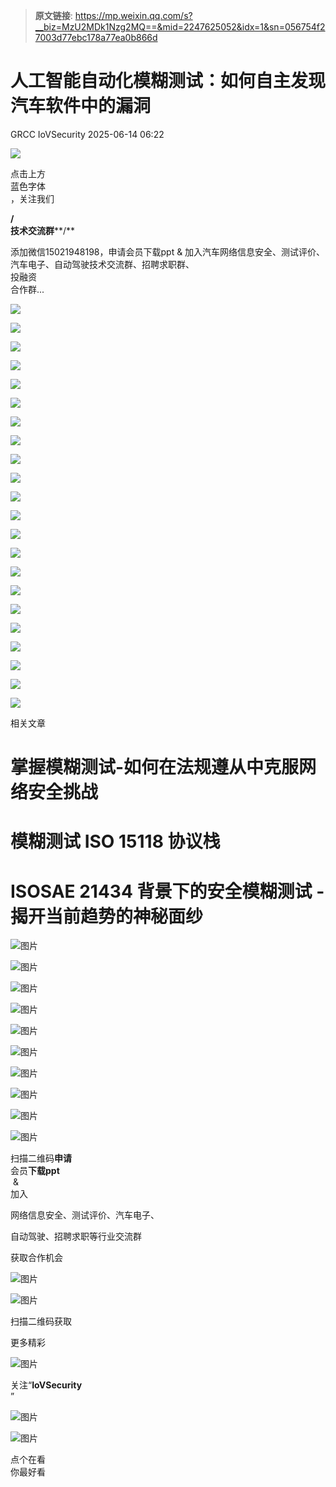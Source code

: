 > **原文链接**: https://mp.weixin.qq.com/s?__biz=MzU2MDk1Nzg2MQ==&mid=2247625052&idx=1&sn=056754f27003d77ebc178a77ea0b866d

#  人工智能自动化模糊测试：如何自主发现汽车软件中的漏洞  
GRCC  IoVSecurity   2025-06-14 06:22  
  
![](https://mmbiz.qpic.cn/mmbiz_gif/CQb4KERYG3QA0ezCCjgRONQvXCf3wka7je04trwIyMqsDUWBubpwfiahXImiaoia7NnueGomOO28vicSZ5wEFFTa1Q/640?wx_fmt=gif "")  
  
点击上方  
蓝色字体  
，关注我们  
  
**/**  
**技术交流群****/**  
  
添加微信15021948198，申请会员下载ppt & 加入汽车网络信息安全、测试评价、汽车电子、自动驾驶技术交流群、招聘求职群、  
投融资  
合作群...  
  
![](https://mmbiz.qpic.cn/mmbiz_png/uTSIm9RGwm2UV4b3bwribzwvsaElkVXic7gicAg5TjsplTzCq3IJPQwxO1fAt4dMEZhLLSThw1LHfY0QZMwzuDZdg/640?wx_fmt=png&from=appmsg "")  
  
![](https://mmbiz.qpic.cn/mmbiz_png/uTSIm9RGwm2UV4b3bwribzwvsaElkVXic7TLz45bgdJZH9ad06bjzicZCjYgv1gGBTvnOmI7u7PqukXJ7ME1kWGMg/640?wx_fmt=png&from=appmsg "")  
  
![](https://mmbiz.qpic.cn/mmbiz_png/uTSIm9RGwm2UV4b3bwribzwvsaElkVXic7LcfQHRu1BbGE5p2cPTliaLOIj2hyxiaZkEZcFJqibgFiaSmgDyejqzWwbg/640?wx_fmt=png&from=appmsg "")  
  
![](https://mmbiz.qpic.cn/mmbiz_png/uTSIm9RGwm2UV4b3bwribzwvsaElkVXic79iab0j0t7VHj6WQibibOIHwcIjPRCg5IXORzOgroHUsiaBCTgYYIPRibt1g/640?wx_fmt=png&from=appmsg "")  
  
![](https://mmbiz.qpic.cn/mmbiz_png/uTSIm9RGwm2UV4b3bwribzwvsaElkVXic73tcFgYiahyXTlIpSia4ibAMOAnwgtr8Vr2NV0MJ8Ha9nLDAGxpvysr6ew/640?wx_fmt=png&from=appmsg "")  
  
![](https://mmbiz.qpic.cn/mmbiz_png/uTSIm9RGwm2UV4b3bwribzwvsaElkVXic71BphOZjJdCsXz6CvSticVA3HFofyuYf6xiay6L2150nUy274VlWxFthQ/640?wx_fmt=png&from=appmsg "")  
  
![](https://mmbiz.qpic.cn/mmbiz_png/uTSIm9RGwm2UV4b3bwribzwvsaElkVXic7XIjpxvPdwlHpkuC5PI3ibALDeVmb0j1g3QDd79z0OLia0fZkQefLIQDQ/640?wx_fmt=png&from=appmsg "")  
  
![](https://mmbiz.qpic.cn/mmbiz_png/uTSIm9RGwm2UV4b3bwribzwvsaElkVXic7g3CyvBD67lgcqLAmAnk88BQ1gO1Tby4r1prGE3QJ4B3rgIQ7VblUSA/640?wx_fmt=png&from=appmsg "")  
  
![](https://mmbiz.qpic.cn/mmbiz_png/uTSIm9RGwm2UV4b3bwribzwvsaElkVXic7Hh988UOibFcrBOgVlJy3ufSqASSuDmdCQWibCaYAPHvZa5718waYkMBA/640?wx_fmt=png&from=appmsg "")  
  
![](https://mmbiz.qpic.cn/mmbiz_png/uTSIm9RGwm2UV4b3bwribzwvsaElkVXic7pic6uepc13cOZujC7GdH6nfqibiasEst3DqBibjcNeEHMicv1UDzLlWia3fw/640?wx_fmt=png&from=appmsg "")  
  
![](https://mmbiz.qpic.cn/mmbiz_png/uTSIm9RGwm2UV4b3bwribzwvsaElkVXic7hEbjibo6qHmcXGM6KeAhNAeyd2pFBTgW37bt13iaLRiahrkIBbSwYKNYg/640?wx_fmt=png&from=appmsg "")  
  
![](https://mmbiz.qpic.cn/mmbiz_png/uTSIm9RGwm2UV4b3bwribzwvsaElkVXic7y9u7Gu9zqLia9QbGr38AIvGO1ib1ib5rDkdcDc23zpFo8UjK1WPrvjmeQ/640?wx_fmt=png&from=appmsg "")  
  
![](https://mmbiz.qpic.cn/mmbiz_png/uTSIm9RGwm2UV4b3bwribzwvsaElkVXic7sIoPq2OvkSjjyH3yMOG27EAx0XKOrUqCCuqmZdOljBUKpVKFLQJL4w/640?wx_fmt=png&from=appmsg "")  
  
![](https://mmbiz.qpic.cn/mmbiz_png/uTSIm9RGwm2UV4b3bwribzwvsaElkVXic7nE861FNmAU2c3BkRqPZjfhrjdlFbvUb9vkFrRo6Sy5OtKdiayZMAxmQ/640?wx_fmt=png&from=appmsg "")  
  
![](https://mmbiz.qpic.cn/mmbiz_png/uTSIm9RGwm2UV4b3bwribzwvsaElkVXic7j2elT5E2iahBW3QBRviaNs4afotQ2Np6puhaV4tgXH3iaUvkiaTCOtR3Ig/640?wx_fmt=png&from=appmsg "")  
  
![](https://mmbiz.qpic.cn/mmbiz_png/uTSIm9RGwm2UV4b3bwribzwvsaElkVXic7YhO29P2MzNx7iaLbCKN60icIdt3yh8EHBUUBLaFJF0ONzMiaIhjuEQ9rQ/640?wx_fmt=png&from=appmsg "")  
  
![](https://mmbiz.qpic.cn/mmbiz_png/uTSIm9RGwm2UV4b3bwribzwvsaElkVXic775EAoNCGDWmyozGuy5TPMRakNncrEPdgk0ESgnHe28d4ZOpO69gibvQ/640?wx_fmt=png&from=appmsg "")  
  
![](https://mmbiz.qpic.cn/mmbiz_png/uTSIm9RGwm2UV4b3bwribzwvsaElkVXic7PAo7k4D20icgtpeJ6XU0mv1vdhLnu2iavhwQn9hsldNF1bLZwfGp3iblQ/640?wx_fmt=png&from=appmsg "")  
  
![](https://mmbiz.qpic.cn/mmbiz_png/uTSIm9RGwm2UV4b3bwribzwvsaElkVXic73c0dw2sX8MCpf4lsQjIRvW6CKdibCoRB4SrzKeJPdwLGAUcePdxy7EA/640?wx_fmt=png&from=appmsg "")  
  
![](https://mmbiz.qpic.cn/mmbiz_png/uTSIm9RGwm2UV4b3bwribzwvsaElkVXic7PW7v1cOcGYbCTKaSUtUiar6fJr2XcC1FTLh6R3CbOVAGATpUhGcCvog/640?wx_fmt=png&from=appmsg "")  
  
![](https://mmbiz.qpic.cn/mmbiz_png/uTSIm9RGwm2UV4b3bwribzwvsaElkVXic7IngrOvtzPdCrffgcDpFOXjAz4LTibVgCfIhMnaBzXaKKxv8BD8PiahyQ/640?wx_fmt=png&from=appmsg "")  
  
![](https://mmbiz.qpic.cn/mmbiz_gif/b96CibCt70iabwjyojLhA03PtxUnkNPREnt2F48ywfXLpDdDAjicOTPI8Q94tVLbJ58tbRs12iaXDKhUOW9gd4NlFA/640?wx_fmt=gif "")  
  
相关文章  
  
# 掌握模糊测试-如何在法规遵从中克服网络安全挑战  
# 模糊测试 ISO 15118 协议栈  
# ISOSAE 21434 背景下的安全模糊测试 - 揭开当前趋势的神秘面纱  
  
![图片](https://mmbiz.qpic.cn/mmbiz_gif/MfTd6rd9CyvNRMW8I9cvI1CK5gKiaYqg2veTn9t9dAe1GxYic7pAvgvRIKNFickConFyX8AvW2reAq8GchJI6aBpA/640?wx_fmt=gif&wxfrom=5&wx_lazy=1&tp=webp "")  
  
![图片](https://mmbiz.qpic.cn/mmbiz_png/uTSIm9RGwm3vYfiaKCwcLrz81iaXtKTUPZgzkEyia2LDUqIW9iayWdmLKoffofbgSjHRttmKo4QRpKnno91icRV0VVA/640?wx_fmt=png&from=appmsg&watermark=1&tp=webp&wxfrom=5&wx_lazy=1 "")  
  
  
![图片](https://mmbiz.qpic.cn/mmbiz_png/uTSIm9RGwm0gS0uHpiblBwuOoicp3VsHkfiawbEBGHGwt1TJkyALdfNgYwl8ic3CmSzdr8hI7Qg0OfZMA0d6Y1enyw/640?wx_fmt=png&from=appmsg&tp=webp&wxfrom=5&wx_lazy=1 "")  
  
  
![图片](https://mmbiz.qpic.cn/mmbiz_png/uTSIm9RGwm0IDRYOFLl2XY8nUgX5iaUL7KV9Dr2UTjQBXXZGlwDOPNbVyedZcLn3Z5sEqW0PEwwuLU7b7lRAvwA/640?wx_fmt=png&from=appmsg&tp=webp&wxfrom=5&wx_lazy=1 "")  
  
  
  
  
![图片](https://mmbiz.qpic.cn/mmbiz_png/uTSIm9RGwm3blv4rkY4Rb273UGM23NhicAN2ZR203uG08ubJox357DvePVib6R0WciciaqnicS1nrR3k8ianibkvjFCKw/640?wx_fmt=png&from=appmsg&tp=webp&wxfrom=5&wx_lazy=1 "")  
  
  
  
  
![图片](https://mmbiz.qpic.cn/mmbiz_png/uTSIm9RGwm3vYfiaKCwcLrz81iaXtKTUPZ6btUlmzLhic2iaLVLZoRHuDZvcgumbCXXmM9ibHibndgTdw8Ifqu3hN0KA/640?wx_fmt=png&from=appmsg&watermark=1&tp=webp&wxfrom=5&wx_lazy=1 "")  
  
  
  
  
![图片](https://mmbiz.qpic.cn/mmbiz_png/uTSIm9RGwm3vYfiaKCwcLrz81iaXtKTUPZQmiahNNDgqA2pw69Gk7D42ewiaUCING5JgNbWAlHK0g3dkVTojViatdibw/640?wx_fmt=png&from=appmsg&watermark=1&tp=webp&wxfrom=5&wx_lazy=1 "")  
  
![图片](https://mmbiz.qpic.cn/mmbiz_png/8Pvibnf7ic0cy77VtN8ibA7XuZgvGQoicjpar7CWkfIEXV4CEjiankS0tjDZEUgxhNHf0HicpBNcO4YuhOm5eIdb7RaA/640?wx_fmt=other&wxfrom=5&wx_lazy=1&wx_co=1&tp=webp "")  
  
  
![图片](https://mmbiz.qpic.cn/mmbiz_png/9yhibG49kQicogTWBZcB6XwgTib9lH6QN57pFdZwoRicFbc3JLM7icu8hadyzRKztBHGZ7eDEVgMiaHYqExfhbbpb5vA/640?wx_fmt=other&wxfrom=5&wx_lazy=1&wx_co=1&tp=webp "")  
  
![图片](https://mmbiz.qpic.cn/mmbiz_png/uTSIm9RGwm2F3KDtuNYvmkK20aeBw5tzC4P9ibHF9ZvNa8C5jrwloaUH0C7GHj5j9icJh7XicdFckbQ3M0sSlKs8w/640?wx_fmt=other&from=appmsg&wxfrom=5&wx_lazy=1&wx_co=1&tp=webp "")  
  
扫描二维码**申请**  
会员**下载ppt**  
 &   
加入  
  
网络信息安全、测试评价、汽车电子、  
  
自动驾驶、招聘求职等行业交流群  
  
获取合作机会  
  
  
![图片](https://mmbiz.qpic.cn/mmbiz_png/kuhNyShuqyAGSIk680L6OHthYzkwuUDkKqfw3icohb1JLrEvjicKgfaiatIDP1L7RN7zPQkzbrksWzTMmgh5LKjzA/640?wx_fmt=other&wxfrom=5&wx_lazy=1&wx_co=1&tp=webp "")  
  
![图片](https://mmbiz.qpic.cn/mmbiz_jpg/uTSIm9RGwm0ibSggKRaicPibLl2nXk3lGdgeoXo0P9Xy8e2aNHPm3LOhKjicHk2zhB5V1ar3CwUTs258UkiaTPYq4gw/640?wx_fmt=other&wxfrom=5&wx_lazy=1&wx_co=1&tp=webp "")  
  
扫描二维码获取  
  
更多精彩  
  
![图片](https://mmbiz.qpic.cn/mmbiz_png/XiacM3aibSNia0qvdL1PUiaZugASarnXx5wAxT5ic13sgRB49E67AsdWeZpHnibUEW2oibToqEWRjHmImztgv33MaknnQ/640?wx_fmt=other&wxfrom=5&wx_lazy=1&wx_co=1&tp=webp "")  
  
  
关注“**IoVSecurity**  
”  
  
  
![图片](https://mmbiz.qpic.cn/mmbiz_png/fBQwicMRtG3qyicHcTibNaG9RMs2E8knzWpfH0gnibzKsciaBTYdnW8mFyNgvEAqBNoib29iasxMgwh2gWRSIkINyHVLA/640?wx_fmt=other&wxfrom=5&wx_lazy=1&wx_co=1&tp=webp "")  
  
![图片](https://mmbiz.qpic.cn/mmbiz_png/D7nIuxbSmauhlzDVRGHTibAGyGcFvY5qFSPyZdMCxTSXwjhzFTotRe6rciaIxatoAHF0MPI73MMPAbf0UUMIMSvw/640?wx_fmt=other&wxfrom=5&wx_lazy=1&wx_co=1&tp=webp "")  
  
点个在看  
你最好看  
  
  
  
